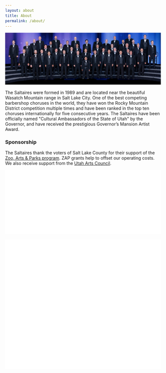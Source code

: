 ```yaml
---
layout: about
title: About
permalink: /about/
---
```


![The Saltaires full chorus](/images/saltaires_full.jpg)

The Saltaires were formed in 1989 and are located near the beautiful Wasatch Mountain range in Salt Lake City. One of the best competing barbershop choruses in the world, they have won the Rocky Mountain District competition multiple times and have been ranked in the top ten choruses internationally for five consecutive years. The Saltaires have been officially named "Cultural Ambassadors of the State of Utah" by the Governor, and have received the prestigious Governor’s Mansion Artist Award.

### Sponsorship

The Saltaires thank the voters of Salt Lake County for their support of the [Zoo, Arts & Parks program](http://slco.org/zap/). ZAP grants help to offset our operating costs. We also receive support from the
[Utah Arts Council](https://heritage.utah.gov/arts-and-museums/about-the-utah-division-of-arts-museums).

<a href="http://slco.org/zap/">![SLC Zoo, Arts & Parks program](/images/zap.png)</a>

<a href="https://heritage.utah.gov/arts-and-museums/about-the-utah-division-of-arts-museums">![Utah Arts Council](/images/utaharts-white.png)</a>
